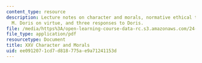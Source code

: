 ```yaml
---
content_type: resource
description: Lecture notes on character and morals, normative ethical theories, John
  M. Doris on virtue, and three responses to Doris.
file: /media/https%3A/open-learning-course-data-rc.s3.amazonaws.com/24-120-moral-psychology-spring-2009/ee0912071cd7d818775ae9a71241153d_MIT24_120s09_lec25.pdf
file_type: application/pdf
resourcetype: Document
title: XXV Character and Morals
uid: ee091207-1cd7-d818-775a-e9a71241153d
---
```

